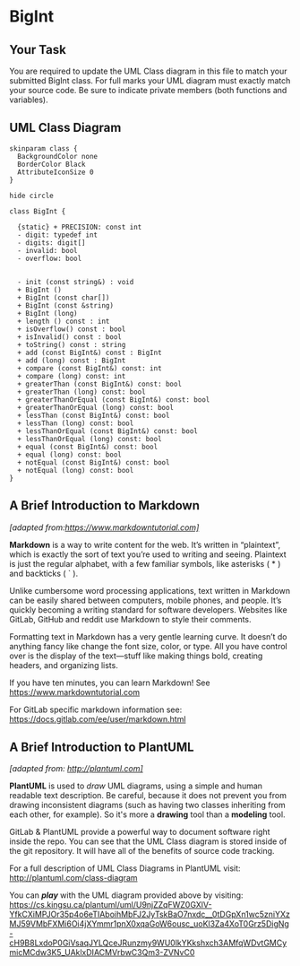 # BigInt

## Your Task

You are required to update the UML Class diagram in this file to match your
submitted BigInt class. For full marks your UML diagram must exactly match your
source code. Be sure to indicate private members (both functions and variables).

## UML Class Diagram

```plantuml
skinparam class {
  BackgroundColor none
  BorderColor Black
  AttributeIconSize 0
}

hide circle

class BigInt {

  {static} + PRECISION: const int
  - digit: typedef int  
  - digits: digit[]
  - invalid: bool
  - overflow: bool


  - init (const string&) : void
  + BigInt ()
  + BigInt (const char[])
  + BigInt (const &string)
  + BigInt (long)
  + length () const : int
  + isOverflow() const : bool
  + isInvalid() const : bool
  + toString() const : string
  + add (const BigInt&) const : BigInt
  + add (long) const : BigInt
  + compare (const BigInt&) const: int
  + compare (long) const: int
  + greaterThan (const BigInt&) const: bool
  + greaterThan (long) const: bool
  + greaterThanOrEqual (const BigInt&) const: bool
  + greaterThanOrEqual (long) const: bool
  + lessThan (const BigInt&) const: bool
  + lessThan (long) const: bool
  + lessThanOrEqual (const BigInt&) const: bool
  + lessThanOrEqual (long) const: bool
  + equal (const BigInt&) const: bool
  + equal (long) const: bool
  + notEqual (const BigInt&) const: bool
  + notEqual (long) const: bool
}
```

## A Brief Introduction to Markdown

*[adapted from:https://www.markdowntutorial.com]*

**Markdown** is a way to write content for the web. It’s written in
“plaintext”, which is exactly the sort of text you’re used to writing and
seeing. Plaintext is just the regular alphabet, with a few familiar symbols,
like asterisks ( * ) and backticks ( ` ).

Unlike cumbersome word processing applications, text written in Markdown can be
easily shared between computers, mobile phones, and people. It’s quickly
becoming a writing standard for software developers. Websites like GitLab,
GitHub and reddit use Markdown to style their comments.

Formatting text in Markdown has a very gentle learning curve. It doesn’t do
anything fancy like change the font size, color, or type. All you have control
over is the display of the text—stuff like making things bold, creating
headers, and organizing lists.

If you have ten minutes, you can learn Markdown! See
https://www.markdowntutorial.com

For GitLab specific markdown information see:
https://docs.gitlab.com/ee/user/markdown.html

## A Brief Introduction to PlantUML

*[adapted from: http://plantuml.com]*

**PlantUML** is used to *draw* UML diagrams, using a simple and human readable
text description. Be careful, because it does not prevent you from drawing
inconsistent diagrams (such as having two classes inheriting from each other,
for example). So it's more a **drawing** tool than a **modeling** tool.

GitLab & PlantUML provide a powerful way to document software right inside the
repo. You can see that the UML Class diagram is stored inside of the git
repository. It will have all of the benefits of source code tracking.

For a full description of UML Class Diagrams in PlantUML visit:
http://plantuml.com/class-diagram

You can ***play*** with the UML diagram provided above by visiting:
https://cs.kingsu.ca/plantuml/uml/U9njZZqFWZ0GXlV-YfkCXiMPJOr35p4o6eTIAboihMbFJ2JyTskBaO7nxdc__0tDGpXn1wc5zniYXzMJ59VMbFXMi6Oi4jXYmmr1pnX0xqaGoW6ousc_uoKl3Za4XoT0Grz5DigNg-cH9B8LxdoP0GiVsaqJYLQceJRunzmy9WU0lkYKkshxch3AMfqWDvtGMCymicMCdw3K5_UAklxDIACMVrbwC3Qm3-ZVNvC0
